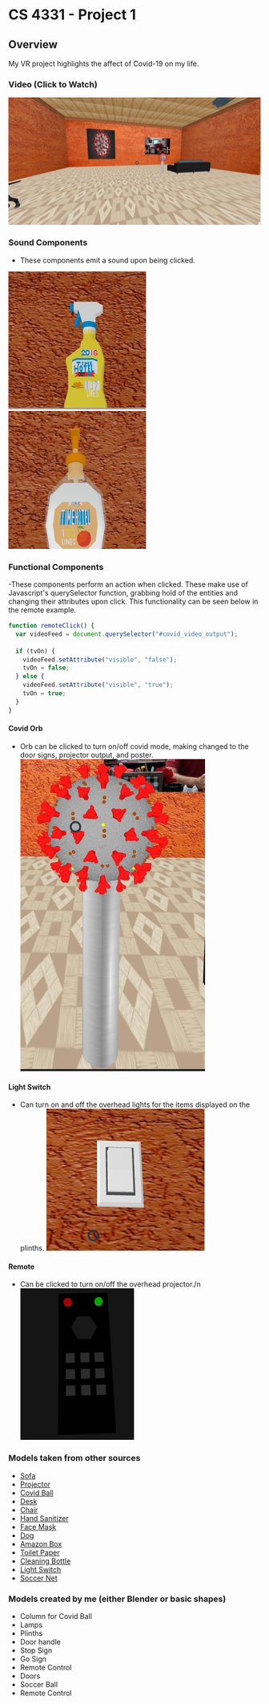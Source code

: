 # CS 4331 - Project 1

## Overview

My VR project highlights the affect of Covid-19 on my life.

### Video (Click to Watch)

[![Video](images/video_cover.png)](https://youtu.be/mSrkglReQMw "VR Demo")

### Sound Components

- These components emit a sound upon being clicked.

![Spray Bottle](images/sprayBottle.png)
![Hand Sanitizer](images/handSanitizer.png)

### Functional Components

-These components perform an action when clicked. These make use of Javascript's querySelector function, grabbing hold of the entities and changing their attributes upon click. This functionality can be seen below in the remote example.

```javascript
function remoteClick() {
  var videoFeed = document.querySelector("#covid_video_output");

  if (tvOn) {
    videoFeed.setAttribute("visible", "false");
    tvOn = false;
  } else {
    videoFeed.setAttribute("visible", "true");
    tvOn = true;
  }
}
```

#### Covid Orb

- Orb can be clicked to turn on/off covid mode, making changed to the door signs, projector output, and poster.
  ![Covid Orb](images/covidOrb.png)

#### Light Switch

- Can turn on and off the overhead lights for the items displayed on the plinths.
  ![Light Switch](images/lightSwitch.png)

#### Remote

- Can be clicked to turn on/off the overhead projector./n
  ![Remote](images/remote.png)

### Models taken from other sources

- [Sofa](https://poly.google.com/view/7Q_Ab2HLll1)
- [Projector](https://poly.google.com/view/4oVHZbDvwV8)
- [Covid Ball](https://sketchfab.com/3d-models/coronavirus-covid-19-virus-991102145c294fe4b633faecc23f3799)
- [Desk](https://sketchfab.com/3d-models/low-poly-gaming-desk-6f1bc394de704e488d44e77134f23993)
- [Chair](https://sketchfab.com/3d-models/boutique-office-chair-black-205890-ad9904fb0cf64297b10feea31faae21e)
- [Hand Sanitizer](https://poly.google.com/view/8vVKgLRyRYe)
- [Face Mask](https://poly.google.com/view/8ABOEoG76Z6)
- [Dog](https://sketchfab.com/3d-models/dog-5e62ac5714aa44eda8b38adca4a9641b)
- [Amazon Box](https://sketchfab.com/3d-models/amazon-prime-shipping-box-0641e66ea33c415694cf84f786178960)
- [Toilet Paper](https://poly.google.com/view/3fTwIG4NTg3)
- [Cleaning Bottle](https://poly.google.com/view/bnAE4wYavQQ)
- [Light Switch](https://poly.google.com/view/drzI0Tg_uKT)
- [Soccer Net](https://poly.google.com/view/590FRI8s976)

### Models created by me (either Blender or basic shapes)

- Column for Covid Ball
- Lamps
- Plinths
- Door handle
- Stop Sign
- Go Sign
- Remote Control
- Doors
- Soccer Ball
- Remote Control
